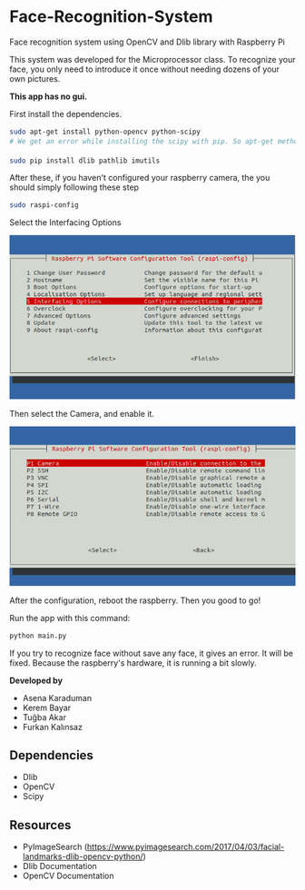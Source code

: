 # Face-Recognition-System

Face recognition system using OpenCV and Dlib library with Raspberry Pi

This system was developed for the Microprocessor class. To recognize your face, you only need to introduce it once without needing dozens of your own pictures.

**This app has no gui.**

First install the dependencies. 
```bash
sudo apt-get install python-opencv python-scipy
# We get an error while installing the scipy with pip. So apt-get method worked fine. 

sudo pip install dlib pathlib imutils 
```

After these, if you haven't configured your raspberry camera, the you should simply following these step
```bash
sudo raspi-config
```

Select the Interfacing Options

![raspi-config](imgs/interfacing.png)

Then select the Camera, and enable it. 

![camera](imgs/camera.png)

After the configuration, reboot the raspberry. Then you good to go!

Run the app with this command:
```bash
python main.py
```

If you try to recognize face without save any face, it gives an error. It will be fixed.
Because the raspberry's hardware, it is running a bit slowly. 

**Developed by**
- Asena Karaduman
- Kerem Bayar
- Tuğba Akar
- Furkan Kalınsaz

## Dependencies
- Dlib
- OpenCV
- Scipy


## Resources 
- PyImageSearch (https://www.pyimagesearch.com/2017/04/03/facial-landmarks-dlib-opencv-python/)
- Dlib Documentation
- OpenCV Documentation


